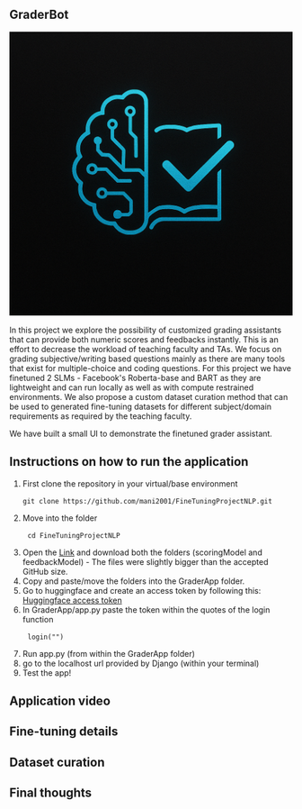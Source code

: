 ## GraderBot

![Logo](media/logo.png)

In this project we explore the possibility of customized grading assistants that can provide both numeric scores and feedbacks instantly. This is an effort to decrease the workload of teaching faculty and TAs. We focus on grading subjective/writing based questions mainly as there are many tools that exist for multiple-choice and coding questions. For this project we have finetuned 2 SLMs - Facebook's Roberta-base and BART as they are lightweight and can run locally as well as with compute restrained environments. We also propose a custom dataset curation method that can be used to generated fine-tuning datasets for different subject/domain requirements as required by the teaching faculty.

We have built a small UI to demonstrate the finetuned grader assistant.

## Instructions on how to run the application
1) First clone the repository in your virtual/base environment<pre> ```git clone https://github.com/mani2001/FineTuningProjectNLP.git``` </pre>
2) Move into the folder <pre> ```cd FineTuningProjectNLP``` </pre>
3) Open the [Link](https://drive.google.com/drive/folders/1Ux9I9T5cI-MoK9orVutRuKr8PrR4dqZy?usp=sharing) and download both the folders (scoringModel and feedbackModel) - The files were slightly bigger than the accepted GitHub size.
4) Copy and paste/move the folders into the GraderApp folder.
5) Go to huggingface and create an access token by following this: [Huggingface access token](https://huggingface.co/docs/hub/en/security-tokens)
6) In GraderApp/app.py paste the token within the quotes of the login function <pre> ```login("")``` </pre>
7) Run app.py (from within the GraderApp folder)
8) go to the localhost url provided by Django (within your terminal)
9) Test the app!
    
## Application video

## Fine-tuning details



## Dataset curation

## Final thoughts


